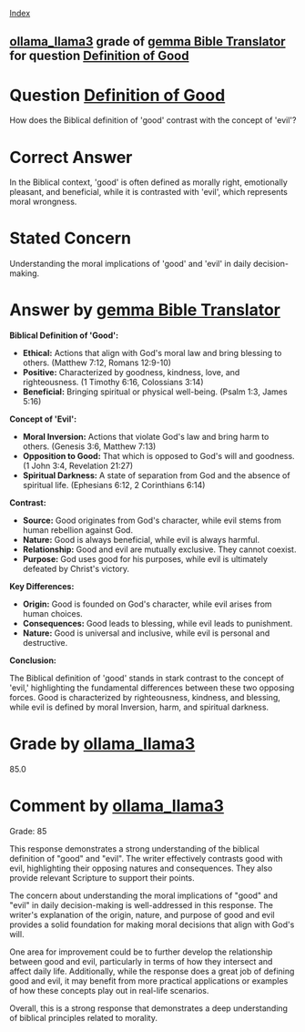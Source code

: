 
[Index](../../../../index.md)
## [ollama_llama3](../../../grading_models/ollama_llama3.md) grade of [gemma Bible Translator](../../../answering_models/gemma_Bible_Translator.md) for question [Definition of Good](../../../questions/Definition_of_Good.md)

# Question [Definition of Good](../../../questions/Definition_of_Good.md)
How does the Biblical definition of 'good' contrast with the concept of 'evil'?

# Correct Answer
In the Biblical context, 'good' is often defined as morally right, emotionally pleasant, and beneficial, while it is contrasted with 'evil', which represents moral wrongness.

# Stated Concern
Understanding the moral implications of 'good' and 'evil' in daily decision-making.

# Answer by [gemma Bible Translator](../../../answering_models/gemma_Bible_Translator.md)
**Biblical Definition of 'Good':**

* **Ethical:** Actions that align with God's moral law and bring blessing to others. (Matthew 7:12, Romans 12:9-10)
* **Positive:** Characterized by goodness, kindness, love, and righteousness. (1 Timothy 6:16, Colossians 3:14)
* **Beneficial:** Bringing spiritual or physical well-being. (Psalm 1:3, James 5:16)

**Concept of 'Evil':**

* **Moral Inversion:** Actions that violate God's law and bring harm to others. (Genesis 3:6, Matthew 7:13)
* **Opposition to Good:** That which is opposed to God's will and goodness. (1 John 3:4, Revelation 21:27)
* **Spiritual Darkness:** A state of separation from God and the absence of spiritual life. (Ephesians 6:12, 2 Corinthians 6:14)

**Contrast:**

* **Source:** Good originates from God's character, while evil stems from human rebellion against God.
* **Nature:** Good is always beneficial, while evil is always harmful.
* **Relationship:** Good and evil are mutually exclusive. They cannot coexist.
* **Purpose:** God uses good for his purposes, while evil is ultimately defeated by Christ's victory.

**Key Differences:**

* **Origin:** Good is founded on God's character, while evil arises from human choices.
* **Consequences:** Good leads to blessing, while evil leads to punishment.
* **Nature:** Good is universal and inclusive, while evil is personal and destructive.

**Conclusion:**

The Biblical definition of 'good' stands in stark contrast to the concept of 'evil,' highlighting the fundamental differences between these two opposing forces. Good is characterized by righteousness, kindness, and blessing, while evil is defined by moral Inversion, harm, and spiritual darkness.

# Grade by [ollama_llama3](../../../grading_models/ollama_llama3.md)
85.0

# Comment by [ollama_llama3](../../../grading_models/ollama_llama3.md)
Grade: 85

This response demonstrates a strong understanding of the biblical definition of "good" and "evil". The writer effectively contrasts good with evil, highlighting their opposing natures and consequences. They also provide relevant Scripture to support their points.

The concern about understanding the moral implications of "good" and "evil" in daily decision-making is well-addressed in this response. The writer's explanation of the origin, nature, and purpose of good and evil provides a solid foundation for making moral decisions that align with God's will.

One area for improvement could be to further develop the relationship between good and evil, particularly in terms of how they intersect and affect daily life. Additionally, while the response does a great job of defining good and evil, it may benefit from more practical applications or examples of how these concepts play out in real-life scenarios.

Overall, this is a strong response that demonstrates a deep understanding of biblical principles related to morality.
